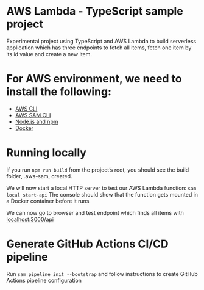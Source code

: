 # AWS Lambda - TypeScript sample project

Experimental project using TypeScript and AWS Lambda to build serverless application which has three endpoints 
to fetch all items, fetch one item by its id value and create a new item. 

# For AWS environment, we need to install the following:
 - [AWS CLI](https://docs.aws.amazon.com/cli/latest/userguide/getting-started-install.html)
 - [AWS SAM CLI](https://docs.aws.amazon.com/serverless-application-model/latest/developerguide/install-sam-cli.html)
 - [Node.js and npm](https://docs.npmjs.com/downloading-and-installing-node-js-and-npm)
 - [Docker](https://docs.docker.com/engine/install/)

# Running locally

If you run `npm run build` from the project’s root, you should see the build folder, .aws-sam, created.

We will now start a local HTTP server to test our AWS Lambda function:
`sam local start-api`
The console should show that the function gets mounted in a Docker container before it runs

We can now go to browser and test endpoint which finds all items with [localhost:3000/api](localhost:3000/api)

# Generate GitHub Actions CI/CD pipeline

Run `sam pipeline init --bootstrap` and follow instructions to create GitHub Actions pipeline configuration
